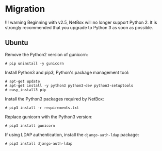 # Migration

!!! warning
    Beginning with v2.5, NetBox will no longer support Python 2. It is strongly recommended that you upgrade to Python 3 as soon as possible.

## Ubuntu

Remove the Python2 version of gunicorn:

```no-highlight
# pip uninstall -y gunicorn
```

Install Python3 and pip3, Python's package management tool:

```no-highlight
# apt-get update
# apt-get install -y python3 python3-dev python3-setuptools
# easy_install3 pip
```

Install the Python3 packages required by NetBox:

```no-highlight
# pip3 install -r requirements.txt
```

Replace gunicorn with the Python3 version:

```no-highlight
# pip3 install gunicorn
```

If using LDAP authentication, install the `django-auth-ldap` package:

```no-highlight
# pip3 install django-auth-ldap
```
